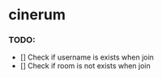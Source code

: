 # cinerum

### TODO:
- [] Check if username is exists when join
- [] Check if room is not exists when join